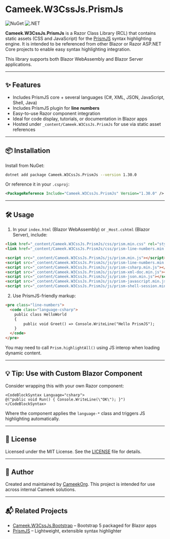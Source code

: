 ﻿# Cameek.W3CssJs.PrismJs

![NuGet](https://img.shields.io/nuget/v/Cameek.W3CssJs.PrismJs?label=NuGet&logo=nuget)
![.NET](https://img.shields.io/badge/.NET-8.0-blue?logo=dotnet)

**Cameek.W3CssJs.PrismJs** is a Razor Class Library (RCL) that contains static assets (CSS and JavaScript) for the [PrismJS](https://prismjs.com/) syntax highlighting engine. It is intended to be referenced from other Blazor or Razor ASP.NET Core projects to enable easy syntax highlighting integration.

This library supports both Blazor WebAssembly and Blazor Server applications.

---

## ✨ Features

- Includes PrismJS core + several languages (C#, XML, JSON, JavaScript, Shell, Java)
- Includes PrismJS plugin for **line numbers**
- Easy-to-use Razor component integration
- Ideal for code display, tutorials, or documentation in Blazor apps
- Hosted under `_content/Cameek.W3CssJs.PrismJs` for use via static asset references

---

## 📦 Installation

Install from NuGet:

```bash
dotnet add package Cameek.W3CssJs.PrismJs --version 1.30.0
```

Or reference it in your `.csproj`:

```xml
<PackageReference Include="Cameek.W3CssJs.PrismJs" Version="1.30.0" />
```

---

## 🛠 Usage

1. In your `index.html` (Blazor WebAssembly) or `_Host.cshtml` (Blazor Server), include:

```html
<link href="_content/Cameek.W3CssJs.PrismJs/css/prism.min.css" rel="stylesheet" />
<link href="_content/Cameek.W3CssJs.PrismJs/css/prism-line-numbers.min.css" rel="stylesheet" />

<script src="_content/Cameek.W3CssJs.PrismJs/js/prism.min.js"></script>
<script src="_content/Cameek.W3CssJs.PrismJs/js/prism-line-numbers.min.js"></script>
<script src="_content/Cameek.W3CssJs.PrismJs/js/prism-csharp.min.js"></script>
<script src="_content/Cameek.W3CssJs.PrismJs/js/prism-xml-doc.min.js"></script>
<script src="_content/Cameek.W3CssJs.PrismJs/js/prism-json.min.js"></script>
<script src="_content/Cameek.W3CssJs.PrismJs/js/prism-javascript.min.js"></script>
<script src="_content/Cameek.W3CssJs.PrismJs/js/prism-shell-session.min.js"></script>
```

2. Use PrismJS-friendly markup:

```html
<pre class="line-numbers">
  <code class="language-csharp">
    public class HelloWorld
    {
        public void Greet() => Console.WriteLine("Hello PrismJS");
    }
  </code>
</pre>
```

You may need to call `Prism.highlightAll()` using JS interop when loading dynamic content.

---

## 💡 Tip: Use with Custom Blazor Component

Consider wrapping this with your own Razor component:

```razor
<CodeBlockSyntax Language="csharp">
@("public void Run() { Console.WriteLine(\"OK\"); }")
</CodeBlockSyntax>
```

Where the component applies the `language-*` class and triggers JS highlighting automatically.

---

## 📄 License

Licensed under the MIT License. See the [LICENSE](LICENSE) file for details.

---

## 👤 Author

Created and maintained by [CameekOrg](https://github.com/cameekorg). This project is intended for use across internal Cameek solutions.

---

## 📬 Related Projects

- [Cameek.W3CssJs.Bootstrap](https://www.nuget.org/packages/Cameek.W3CssJs.Bootstrap) – Bootstrap 5 packaged for Blazor apps
- [PrismJS](https://prismjs.com/) – Lightweight, extensible syntax highlighter

